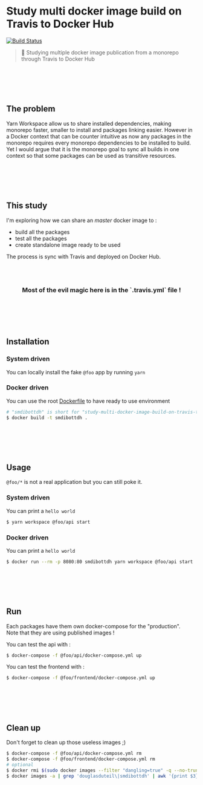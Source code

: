 # Study multi docker image build on Travis to Docker Hub

[![Build Status](https://travis-ci.com/douglasduteil/study-multi-docker-image-build-on-travis-to-docker-hub.svg?branch=master)](https://travis-ci.com/douglasduteil/study-multi-docker-image-build-on-travis-to-docker-hub)

> :microscope: Studying multiple docker image publication from a monorepo through Travis to Docker Hub

<br>
<br>
<br>
<br>

## The problem

Yarn Workspace allow us to share installed dependencies, making monorepo faster, smaller to install and packages linking easier. However in a Docker context that can be counter intuitive as now any packages in the monorepo requires every monorepo dependencies to be installed to build. Yet I would argue that it is the monorepo goal to sync all builds in one context so that some packages can be used as transitive resources.  

<br>
<br>
<br>
<br>

## This study

I'm exploring how we can share an *master* docker image to :

- build all the packages
- test all the packages
- create standalone image ready to be used

The process is sync with Travis and deployed on Docker Hub.

<br>
<br>

<h3 align=center>Most of the evil magic here is in the `.travis.yml` file !</h3>

<br>
<br>
<br>
<br>

## Installation

### System driven

You can locally install the fake `@foo` app by running `yarn`

### Docker driven

You can use the root [Dockerfile](./Dockerfile) to have ready to use environment

```sh
# "smdibottdh" is short for "study-multi-docker-image-build-on-travis-to-docker-hub"
$ docker build -t smdibottdh .
```

<br>
<br>
<br>
<br>

## Usage

`@foo/*` is not a real application but you can still poke it.

### System driven

You can print a `hello world`

```sh
$ yarn workspace @foo/api start 
```

### Docker driven

You can print a `hello world`

```sh
$ docker run --rm -p 8080:80 smdibottdh yarn workspace @foo/api start 
```

<br>
<br>
<br>
<br>

## Run

Each packages have them own docker-compose for the "production".  
Note that they are using published images !

You can test the api with :

```sh
$ docker-compose -f @foo/api/docker-compose.yml up
```

You can test the frontend with :

```sh
$ docker-compose -f @foo/frontend/docker-compose.yml up
```

<br>
<br>
<br>
<br>

## Clean up

Don't forget to clean up those useless images ;)

```sh
$ docker-compose -f @foo/api/docker-compose.yml rm
$ docker-compose -f @foo/frontend/docker-compose.yml rm
# optional
$ docker rmi $(sudo docker images --filter "dangling=true" -q --no-trunc)
$ docker images -a | grep 'douglasduteil\|smdibottdh' | awk '{print $3}' | xargs docker rmi
```
